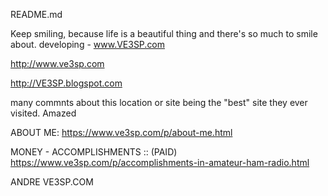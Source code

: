 
README.md

Keep smiling, because life is a beautiful thing and there's so much to smile about.
developing -  www.VE3SP.com

http://www.ve3sp.com

http://VE3SP.blogspot.com

many commnts about this location or site being the "best" site they ever visited. Amazed

ABOUT ME: 
https://www.ve3sp.com/p/about-me.html


MONEY - 
ACCOMPLISHMENTS :: (PAID) https://www.ve3sp.com/p/accomplishments-in-amateur-ham-radio.html

ANDRE VE3SP.COM
